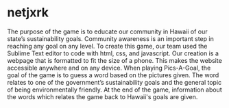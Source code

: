 # netjxrk
The purpose of the game is to educate our community in Hawaii of our state’s sustainability goals. Community awareness is an important step in reaching any goal on any level. To create this game, our team used the Sublime Text editor to code with html, css, and javascript. Our creation is a webpage that is formatted to fit the size of a phone. This makes the website accessible anywhere and on any device. When playing Pics-A-Goal, the goal of the game is to guess a word based on the pictures given. The word relates to one of the government’s sustainability goals and the general topic of being environmentally friendly. At the end of the game, information about the words which relates the game back to Hawaii's goals are given.
